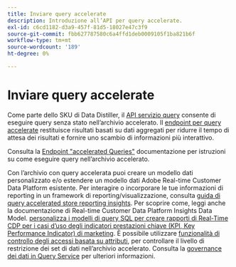 ```yaml
---
title: Inviare query accelerate
description: Introduzione all’API per query accelerate.
exl-id: c6cd1182-d3a9-457f-81d5-18027e47c3f9
source-git-commit: fbb627787580c6a4ffd1deb0009105f1ba821b6f
workflow-type: tm+mt
source-wordcount: '189'
ht-degree: 0%

---
```


# Inviare query accelerate

Come parte dello SKU di Data Distiller, il [API servizio query](https://developer.adobe.com/experience-platform-apis/references/query-service/) consente di eseguire query senza stato nell’archivio accelerato. Il [endpoint per query accelerate](https://developer.adobe.com/experience-platform-apis/references/query-service/#tag/Accelerated-Queries) restituisce risultati basati su dati aggregati per ridurre il tempo di attesa dei risultati e fornire uno scambio di informazioni più interattivo.

Consulta la [Endpoint &quot;accelerated Queries&quot;](../../api/accelerated-queries.md) documentazione per istruzioni su come eseguire query nell’archivio accelerato.

Con l’archivio con query accelerata puoi creare un modello dati personalizzato e/o estendere un modello dati Adobe Real-time Customer Data Platform esistente. Per interagire o incorporare le tue informazioni di reporting in un framework di reporting/visualizzazione, consulta [guida di query accelerated store reporting insights](./reporting-insights-data-model.md). Per scoprire come, leggi anche la documentazione di Real-time Customer Data Platform Insights Data Model. [personalizza i modelli di query SQL per creare rapporti di Real-Time CDP per i casi d’uso degli indicatori prestazioni chiave (KPI, Key Performance Indicator) di marketing](../../../dashboards/cdp-insights-data-model.md). È possibile utilizzare [funzionalità di controllo degli accessi basata su attributi](../../../access-control/abac/overview.md), per controllare il livello di restrizione dei set di dati nell’archivio accelerato. Consulta la [governance dei dati in Query Service](../../data-governance/overview.md#create-field-based-access-restrictions-on-accelerated-datasets)
per ulteriori informazioni.
